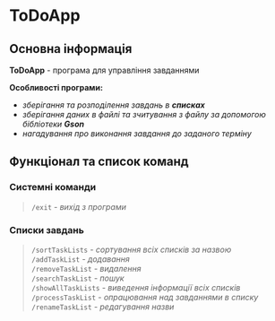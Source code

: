 # ToDoApp

## Основна інформація

**ToDoApp** - програма для управління завданнями

**Особливості програми:**

- _зберігання та розподілення завдань в **списках**_
- _зберігання даних в файлі та зчитування з файлу за допомогою бібліотеки **Gson**_
- _нагадування про виконання завдання до заданого терміну_

## Функціонал та список команд

### Системні команди

> `/exit` - _вихід з програми_

### Списки завдань

> `/sortTaskLists` - _сортування всіх списків за назвою_  
> `/addTaskList` - _додавання_  
> `/removeTaskList` - _видалення_  
> `/searchTaskList` - _пошук_  
> `/showAllTaskLists` - _виведення інформації всіх списків_  
> `/processTaskList` - _опрацювання над завданнями в списку_   
> `/renameTaskList` - _редагування назви_